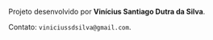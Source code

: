 Projeto desenvolvido por **Vinícius Santiago Dutra da Silva**.

Contato: `viniciussdsilva@gmail.com`.